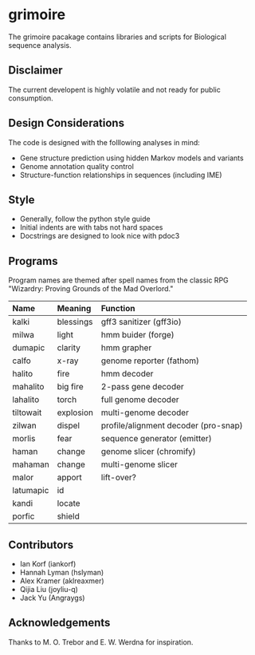 grimoire
========

The grimoire pacakage contains libraries and scripts for Biological sequence analysis.

Disclaimer
----------

The current developent is highly volatile and not ready for public consumption.

Design Considerations
---------------------

The code is designed with the folllowing analyses in mind:

+ Gene structure prediction using hidden Markov models and variants
+ Genome annotation quality control
+ Structure-function relationships in sequences (including IME)

Style
-----

+ Generally, follow the python style guide
+ Initial indents are with tabs not hard spaces
+ Docstrings are designed to look nice with pdoc3

Programs
--------

Program names are themed after spell names from the classic RPG
"Wizardry: Proving Grounds of the Mad Overlord."

| Name      | Meaning    | Function                              |
|:----------|:-----------|:--------------------------------------|
| kalki     | blessings  | gff3 sanitizer (gff3io)
| milwa     | light      | hmm buider (forge)
| dumapic   | clarity    | hmm grapher 
| calfo     | x-ray      | genome reporter (fathom)
| halito    | fire       | hmm decoder
| mahalito  | big fire   | 2-pass gene decoder
| lahalito  | torch      | full genome decoder
| tiltowait | explosion  | multi-genome decoder
| zilwan    | dispel     | profile/alignment decoder (pro-snap)
| morlis    | fear       | sequence generator (emitter)
| haman     | change     | genome slicer (chromify) 
| mahaman   | change     | multi-genome slicer
| malor     | apport     | lift-over?
| latumapic | id         | 
| kandi     | locate     | 
| porfic    | shield     | 

Contributors
------------

+ Ian Korf (iankorf)
+ Hannah Lyman (hslyman)
+ Alex Kramer (aklreaxmer)
+ Qijia Liu (joyliu-q)
+ Jack Yu (Angraygs)

Acknowledgements
----------------

Thanks to M. O. Trebor and E. W. Werdna for inspiration.


